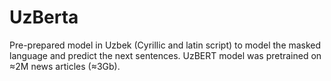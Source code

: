 # UzBerta
Pre-prepared model in Uzbek (Cyrillic and latin script) to model the masked language and predict the next sentences.  UzBERT model was pretrained on ≈2M news articles (≈3Gb).
